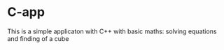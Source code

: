 # C-app
This is a simple applicaton with C++ with basic maths: solving equations and finding of a cube
